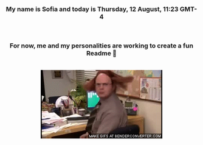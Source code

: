 


<div align="center">
<h3 >My name is Sofia and today is Thursday, 12 August, 11:23 GMT-4</h3><br>
<h3 >For now, me and my personalities are working to create a fun Readme 👋
</h3><br>
<img src='img/dwight.gif' alt='working...'/>
</div>
